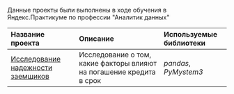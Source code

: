 Данные проекты были выполнены в ходе обучения в Яндекс.Практикуме по профессии "Аналитик данных" 


| Название проекта | Описание | Используемые библиотеки | 
| :---------------------- | :---------------------- | :---------------------- |
| [Исследование надежности заемщиков](charakatic/borrowers_reliability) | Исследование о том, какие факторы влияют на погашение кредита в срок| *pandas*, *PyMystem3* |
